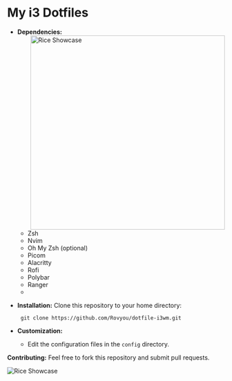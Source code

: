 # My i3 Dotfiles

* **Dependencies:**
    <img src="https://github.com/Rovyou/dotfile-i3wm/blob/main/images/desktop.png?raw=true" alt="Rice Showcase" align="right" width="450px" bottom="400px">
    * Zsh
    * Nvim
    * Oh My Zsh (optional)
    * Picom
    * Alacritty
    * Rofi
    * Polybar
    * Ranger
    * 
* **Installation:**
       Clone this repository to your home directory:

       
       git clone https://github.com/Rovyou/dotfile-i3wm.git
       
* **Customization:**
    * Edit the configuration files in the `config` directory.

**Contributing:**
Feel free to fork this repository and submit pull requests.

<img src="https://github.com/Rovyou/dotfile-i3wm/blob/main/images/desktop.gif?raw=true" alt="Rice Showcase" align="center">

